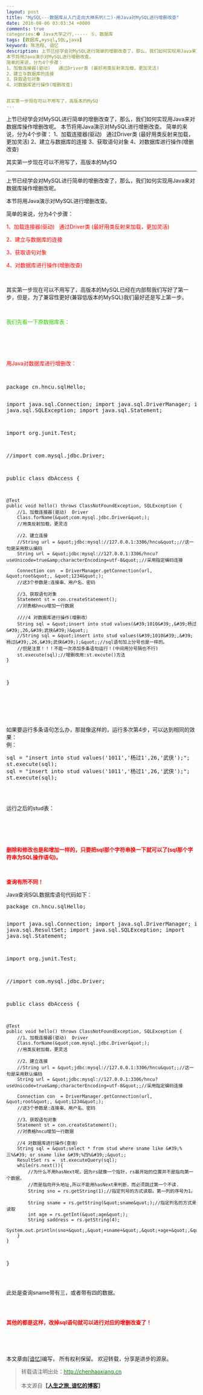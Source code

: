 ```yaml
---
layout: post
title: "MySQL---数据库从入门走向大神系列(二)-用Java对MySQL进行增删改查"
date: 2016-08-06 03:03:34 +0800
comments: true
categories:❷ Java大学之行,----- ⑤、数据库
tags: [数据库,mysql,SQL,java]
keyword: 陈浩翔, 谙忆
description: 上节已经学会对MySQL进行简单的增删改查了，那么，我们如何实现用Java来对数据库操作增删改呢。
本节将用Java演示对MySQL进行增删改查。
简单的来说，分为4个步骤：
1、加载连接器(驱动)   通过Driver类 (最好用类反射来加载，更加灵活)
2、建立与数据库的连接
3、获取语句对象
4、对数据库进行操作(增删改查)


其实第一步现在可以不用写了，高版本的MySQ 
---
```



上节已经学会对MySQL进行简单的增删改查了，那么，我们如何实现用Java来对数据库操作增删改呢。
本节将用Java演示对MySQL进行增删改查。
简单的来说，分为4个步骤：
1、加载连接器(驱动)   通过Driver类 (最好用类反射来加载，更加灵活)
2、建立与数据库的连接
3、获取语句对象
4、对数据库进行操作(增删改查)


其实第一步现在可以不用写了，高版本的MySQ
<!-- more -->
----------


<p><span style="font-size:14px">上节已经学会对MySQL进行简单的增删改查了，那么，我们如何实现用Java来对数据库操作增删改呢。</span></p>
<p><span style="font-size:14px">本节将用Java演示对MySQL进行增删改查。</span></p>
<p><span style="font-size:14px">简单的来说，分为4个步骤：</span></p>
<p><span style="font-size:14px; color:#ff0000">1、加载连接器(驱动) &nbsp; 通过Driver类 (最好用类反射来加载，更加灵活)</span></p>
<p><span style="font-size:14px; color:#ff0000">2、建立与数据库的连接</span></p>
<p><span style="font-size:14px; color:#ff0000">3、获取语句对象</span></p>
<p><span style="font-size:14px; color:#ff0000">4、对数据库进行操作(增删改查)</span></p>
<p><span style="font-size:14px"><br>
</span></p>
<p><span style="font-size:14px">其实第一步现在可以不用写了，高版本的MySQL已经在内部帮我们写好了第一步，但是，为了兼容性更好(兼容低版本的MySQL)我们最好还是写上第一步。</span></p>
<p><span style="font-size:14px"><br>
</span></p>
<p><span style="font-size:14px; color:#33cc00">我们先看一下原数据库表：</span></p>
<p><span style="font-size:14px"><img src="http://img.blog.csdn.net/20160806111408052" alt=""><br>
</span></p>
<p><span style="font-size:14px"><br>
</span></p>
<p><span style="font-size:14px"><br>
</span></p>
<p><span style="font-size:14px; color:#ff0000">用Java对数据库进行增删改：</span></p>
<p><br>
</p>
<pre code_snippet_id="1812867" snippet_file_name="blog_20160806_1_634143"  code_snippet_id="1812867" snippet_file_name="blog_20160806_1_634143" name="code" class="java">package cn.hncu.sqlHello;

import java.sql.Connection;
import java.sql.DriverManager;
import java.sql.SQLException;
import java.sql.Statement;

import org.junit.Test;

//import com.mysql.jdbc.Driver;

public class dbAccess {
	
	@Test
	public void hello() throws ClassNotFoundException, SQLException {
		//1、加载连接器(驱动)  Driver 
		Class.forName(&quot;com.mysql.jdbc.Driver&quot;);
		//用类反射加载，更灵活
		
		//2、建立连接
		//String url = &quot;jdbc:mysql://127.0.0.1:3306/hncu&quot;;//这一句是采用默认编码
		String url = &quot;jdbc:mysql://127.0.0.1:3306/hncu?useUnicode=true&amp;characterEncoding=utf-8&quot;;//采用指定编码连接
		
		Connection con  = DriverManager.getConnection(url, &quot;root&quot;, &quot;1234&quot;);
		//这3个参数是:连接串、用户名、密码
		
		//3、获取语句对象
		Statement st = con.createStatement();
		//对表格hncu增加一行数据
		
		////4 对数据库进行操作(增删改）
		String sql = &quot;insert into stud values(&#39;1010&#39;,&#39;杨过&#39;,26,&#39;武侠&#39;)&quot;;
		//String sql = &quot;insert into stud values(&#39;1010&#39;,&#39;杨过&#39;,26,&#39;武侠&#39;);&quot;;//sql语句加上分号也是一样的。
		//但是注意！！！不能一次添加多条语句运行！(中间用分号隔也不行)
		st.execute(sql);//增删改用:st.excute()方法
	}
}

</pre><br>
<p></p>
<span style="font-size:14px"><br>
如果要运行多条语句怎么办，那就像这样的，运行多次第4步，可以达到相同的效果：<br>
例：</span><br>
<pre code_snippet_id="1812867" snippet_file_name="blog_20160806_2_1713938"  code_snippet_id="1812867" snippet_file_name="blog_20160806_2_1713938" name="code" class="java">sql = &quot;insert into stud values(&#39;1011&#39;,&#39;杨过1&#39;,26,&#39;武侠&#39;);&quot;;
st.execute(sql);
sql = &quot;insert into stud values(&#39;1011&#39;,&#39;杨过1&#39;,26,&#39;武侠&#39;);&quot;;
st.execute(sql);</pre><br>
<br>
<p></p>
<p><span style="font-size:14px">运行之后的stud表：</span></p>
<p><span style="font-size:14px"><img src="http://img.blog.csdn.net/20160806143807320" alt=""><br>
</span></p>
<p><span style="font-size:14px"><br>
</span></p>
<p><span style="font-size:14px"><br>
</span></p>
<p><span style="font-size:14px; color:#ff0000"><strong>删除和修改也是和增加一样的，只要把sql那个字符串换一下就可以了(sql那个字符串为SQL操作语句)。</strong></span></p>
<p><span style="font-size:14px"><br>
</span></p>
<p><span style="font-size:14px; color:#ff0000"><strong>查询有所不同！</strong></span></p>
<p><span style="font-size:14px">Java查询SQL数据库语句代码如下：</span></p>
<p><span style="font-size:14px"></span></p>
<pre code_snippet_id="1812867" snippet_file_name="blog_20160806_9_126363"  code_snippet_id="1812867" snippet_file_name="blog_20160806_9_126363" name="code" class="java">package cn.hncu.sqlHello;

import java.sql.Connection;
import java.sql.DriverManager;
import java.sql.ResultSet;
import java.sql.SQLException;
import java.sql.Statement;

import org.junit.Test;

//import com.mysql.jdbc.Driver;

public class dbAccess {
	
	@Test
	public void hello() throws ClassNotFoundException, SQLException {
		//1、加载连接器(驱动)  Driver 
		Class.forName(&quot;com.mysql.jdbc.Driver&quot;);
		//用类反射加载，更灵活
		
		//2、建立连接
		//String url = &quot;jdbc:mysql://127.0.0.1:3306/hncu&quot;;//这一句是采用默认编码
		String url = &quot;jdbc:mysql://127.0.0.1:3306/hncu?useUnicode=true&amp;characterEncoding=utf-8&quot;;//采用指定编码连接
		
		Connection con  = DriverManager.getConnection(url, &quot;root&quot;, &quot;1234&quot;);
		//这3个参数是:连接串、用户名、密码
		
		//3、获取语句对象
		Statement st = con.createStatement();
		//对表格hncu增加一行数据
		
		//4 对数据库进行操作(查询）
		String sql = &quot;select * from stud where sname like &#39;%三%&#39; or sname like &#39;%四%&#39;;&quot;;
		ResultSet rs =  st.executeQuery(sql);
		while(rs.next()){
			//为什么不用hasNext呢，因为rs就像一个指针，rs最开始的位置并不是指向第一个数据，
			//而是指向开头地址,所以不能用hasNext来判断，而必须跳过第一个不读.
			String sno = rs.getString(1);//指定列号的方式读取。第一列的序号为1。
			
			String sname = rs.getString(&quot;sname&quot;);//指定列名的方式来读取
			int age = rs.getInt(&quot;age&quot;);
			String saddress = rs.getString(4);
			System.out.println(sno+&quot;,&quot;+sname+&quot;,&quot;+age+&quot;,&quot;+saddress);
		}
	}
}
</pre>
<p></p>
<p><span style="font-size:14px"><br>
</span></p>
此处是查询sname带有三，或者带有四的数据。
<p><img src="http://img.blog.csdn.net/20160806150145210" alt=""><br>
</p>
<p><strong><span style="font-size:14px; color:#ff0000"><br>
</span></strong></p>
<p><strong><span style="font-size:14px; color:#ff0000">其他的都是这样，改掉sql语句就可以进行对应的增删改查了！</span></strong></p>
<p><strong><span style="font-size:14px; color:#ff0000"><br>
</span></strong></p>
<p><strong><span style="font-size:14px; color:#ff0000"><br>
</span></strong></p>


本文章由<a href="http://chenhaoxiang.cn/">[谙忆]</a>编写， 所有权利保留。 
欢迎转载，分享是进步的源泉。
<blockquote cite='陈浩翔'>
<p background-color='#D3D3D3'>转载请注明出处：<a href='http://chenhaoxiang.cn'><font color="green">http://chenhaoxiang.cn</font></a><br><br>
本文源自<strong>【<a href='http://chenhaoxiang.cn' target='_blank'>人生之旅_谙忆的博客</a>】</strong></p>
</blockquote>
